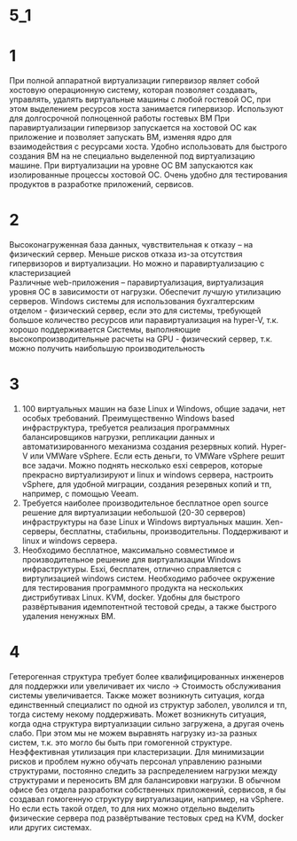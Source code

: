 # 5_1
# 1
При полной аппаратной виртуализации гипервизор являет собой хостовую операционную систему, которая позволяет создавать, управлять, удалять виртуальные машины с любой гостевой ОС, при этом выделением ресурсов хоста занимается гипервизор. Используют для долгосрочной полноценной работы гостевых ВМ
При паравиртуализации гипервизор запускается на хостовой ОС как приложение и позволяет запускать ВМ, изменяя ядро для взаимодействия с ресурсами хоста. Удобно использовать для быстрого создания ВМ на не специально выделенной под виртуализацию машине.
При виртуализации на уровне ОС ВМ запускаются как изолированные процессы хостовой ОС. Очень удобно для тестирования продуктов в разработке приложений, сервисов.  
# 2
Высоконагруженная база данных, чувствительная к отказу – на физический сервер. Меньше рисков отказа из-за отсутствия гипервизоров и виртуализации. Но можно и паравиртуализацию с кластеризацией  
Различные web-приложения – паравиртуализация, виртуализация уровня ОС в зависимости от нагрузки. Обеспечит лучшую утилизацию серверов.
Windows системы для использования бухгалтерским отделом - физический сервер, если это для системы, требующей большое количество ресурсов или паравиртуализация на hyper-V, т.к. хорошо поддерживается
Системы, выполняющие высокопроизводительные расчеты на GPU - физический сервер, т.к. можно получить наибольшую производительность
# 3
1. 100 виртуальных машин на базе Linux и Windows, общие задачи, нет особых требований. Преимущественно Windows based инфраструктура, требуется реализация программных балансировщиков нагрузки, репликации данных и автоматизированного механизма создания резервных копий.
Hyper-V или VMWare vSphere. Если есть деньги, то VMWare vSphere решит все задачи. Можно поднять несколько esxi севреров, которые прекрасно виртуализируют и linux и windows сервера, настроить vSphere, для удобной миграции, создания резервных копий и тп, например, с помощью Veeam.
2. Требуется наиболее производительное бесплатное open source решение для виртуализации небольшой (20-30 серверов) инфраструктуры на базе Linux и Windows виртуальных машин.
Xen-серверы, бесплатны, стабильны, производительны. Поддерживают и linux и windows сервера.
3. Необходимо бесплатное, максимально совместимое и производительное решение для виртуализации Windows инфраструктуры.
Esxi, бесплатен, отлично справляется с виртулизацией windows систем.
Необходимо рабочее окружение для тестирования программного продукта на нескольких дистрибутивах Linux.
KVM, docker. Удобны для быстрого развёртывания идемпотентной тестовой среды, а также быстрого удаления ненужных ВМ. 
# 4
Гетерогенная структура требует более квалифицированных инженеров для поддержки или увеличивает их число -> Стоимость обслуживания системы увеличивается. Также может возникнуть ситуация, когда единственный специалист по одной из структур заболел, уволился и тп, тогда систему некому поддерживать. 
Может возникнуть ситуация, когда одна структура виртуализации сильно загружена, а другая очень слабо. При этом мы не можем выравнять нагрузку из-за разных систем, т.к. это могло бы быть при гомогенной структуре. 
Неэффективная утилизация при кластеризации.
Для минимизации рисков и проблем нужно обучать персонал управлению разными структурами, постоянно следить за распределением нагрузки между структурами и переносить ВМ для балансировки нагрузки.
В обычном офисе без отдела разработки собственных приложений, сервисов, я бы создавал гомогенную структуру виртуализации, например, на vSphere. Но если есть такой отдел, то для них можно отдельно выделить физические сервера под развёртывание тестовых сред на KVM, docker или других системах.
